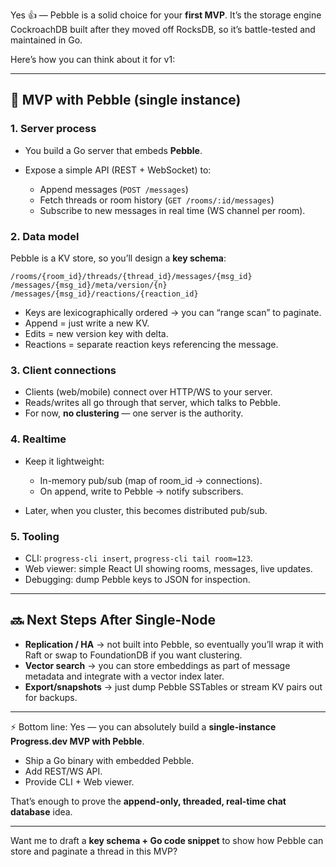 Yes 👍 — Pebble is a solid choice for your **first MVP**. It’s the storage engine CockroachDB built after they moved off RocksDB, so it’s battle-tested and maintained in Go.

Here’s how you can think about it for v1:

---

## 🧩 MVP with Pebble (single instance)

### 1. **Server process**

* You build a Go server that embeds **Pebble**.
* Expose a simple API (REST + WebSocket) to:

  * Append messages (`POST /messages`)
  * Fetch threads or room history (`GET /rooms/:id/messages`)
  * Subscribe to new messages in real time (WS channel per room).

### 2. **Data model**

Pebble is a KV store, so you’ll design a **key schema**:

```
/rooms/{room_id}/threads/{thread_id}/messages/{msg_id}
/messages/{msg_id}/meta/version/{n}
/messages/{msg_id}/reactions/{reaction_id}
```

* Keys are lexicographically ordered → you can “range scan” to paginate.
* Append = just write a new KV.
* Edits = new version key with delta.
* Reactions = separate reaction keys referencing the message.

### 3. **Client connections**

* Clients (web/mobile) connect over HTTP/WS to your server.
* Reads/writes all go through that server, which talks to Pebble.
* For now, **no clustering** — one server is the authority.

### 4. **Realtime**

* Keep it lightweight:

  * In-memory pub/sub (map of room\_id → connections).
  * On append, write to Pebble → notify subscribers.
* Later, when you cluster, this becomes distributed pub/sub.

### 5. **Tooling**

* CLI: `progress-cli insert`, `progress-cli tail room=123`.
* Web viewer: simple React UI showing rooms, messages, live updates.
* Debugging: dump Pebble keys to JSON for inspection.

---

## 🔜 Next Steps After Single-Node

* **Replication / HA** → not built into Pebble, so eventually you’ll wrap it with Raft or swap to FoundationDB if you want clustering.
* **Vector search** → you can store embeddings as part of message metadata and integrate with a vector index later.
* **Export/snapshots** → just dump Pebble SSTables or stream KV pairs out for backups.

---

⚡️ Bottom line:
Yes — you can absolutely build a **single-instance Progress.dev MVP with Pebble**.

* Ship a Go binary with embedded Pebble.
* Add REST/WS API.
* Provide CLI + Web viewer.

That’s enough to prove the **append-only, threaded, real-time chat database** idea.

---

Want me to draft a **key schema + Go code snippet** to show how Pebble can store and paginate a thread in this MVP?
